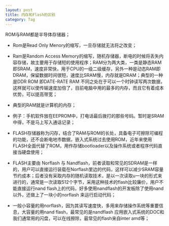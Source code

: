 ```yaml
---
layout: post
title: 内存和Flash的区别
category: Tag
---
```


ROM与RAM都是半导体存储器；

* Rom是Read Only Menory的缩写，一旦存储就无法将之改变；

* Ram是Random Access Memory的缩写，随机存储器，断电的时候将丢失内容存储，故主要用于存储短的使用程序；RAM分为两大类，一类是静态RAM即SRAM，速度非常快，用于CPU的一级二级缓存，另外一种是动态RAM即DRAM，保留数据时间很短，速度比SRAM慢，内存就是DRAM；典型的一种是DDR ROM 即DATE-RATE RAM 不同之处在于可以一个时钟读写两次数据，这样就可以使传输速度加倍了，目前电脑中用的最多的内存，而且它有着成本优势，可以提高带宽；

* 典型的RAM就是计算机的内存；

* 例子：手机软件放在EEPROM中，打电话最后拨打的那些号码。暂时是SRAM中得，不是马上写入通话记录；

* FLASH存储器称为闪存，结合了RAM与ROM的长处，具备电子可擦除可编程的功能，还不会断电地市数据，嵌入式系统过去使用ROM，近年来使用FLASH全面代替了ROM，用作存储bootloader以及操作系统或者程序代码直接当硬盘使用；

* FLASH主要由 Norflash 与 Nandflash，前者读取和常见的SDRAM是一样的，用户可以直接运行装载在Norflash里边的代码，这样可以减少SRAM容量节约成本；后者没有采取内存的随机读取技术，是以一次读取u一块的形式来进行的，通常是一次读取512个字节，采用这种技术的flash比较廉价，用户不能直接运行nand flash上的代码，好多使用nandflash的开发板除了使用nand以外，还做上了一块小的norflash 来运行启动代码；

* 一般小容量的用norflash，因为其读写速度快，多用来存储操作系统等重要信息，大容量的用nand flash，最常见的是nandflash 应用嵌入式系统的DOC和我们通常用的闪盘，可以在线擦除，最常见的flash来自inter amd等；


